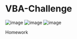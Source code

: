 # VBA-Challenge
![image](https://user-images.githubusercontent.com/88738293/130308986-cc960a66-e4a1-42f6-8441-7391c8f1ca50.png)
![image](https://user-images.githubusercontent.com/88738293/130309016-9d57edbf-42cc-48e2-8418-d0e0ef795611.png)
![image](https://user-images.githubusercontent.com/88738293/130309040-72c1b7ed-b613-41c8-ad40-95494242cf12.png)

Homework
